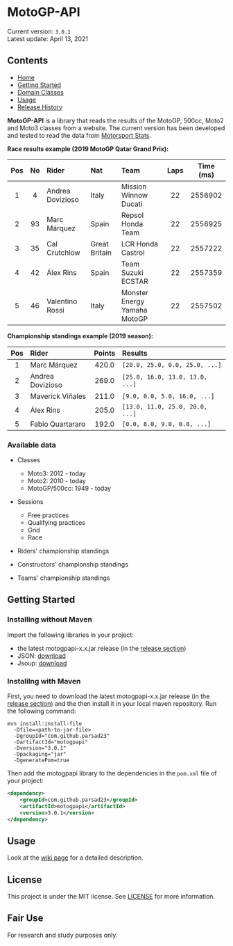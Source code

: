 # MotoGP-API

Current version: `3.0.1` \
Latest update: April 13, 2021

## Contents

* [Home](https://github.com/ParsaD23/MotoGP-API/wiki)
* [Getting Started](https://github.com/ParsaD23/MotoGP-API/wiki/1.-Getting-Started)
* [Domain Classes](https://github.com/ParsaD23/MotoGP-API/wiki/2.-Domain-classes)
* [Usage](https://github.com/ParsaD23/MotoGP-API/wiki/3.-Usage)
* [Release History](https://github.com/ParsaD23/MotoGP-API/wiki/4.-Release-History)

**MotoGP-API** is a library that reads the results of the MotoGP, 500cc, Moto2 and Moto3 classes from a website. 
The current version has been developed and tested to read the data from [Motorsport Stats](https://results.motorsportstats.com/series/motogp/).

**Race results example (2019 MotoGP Qatar Grand Prix):**

| Pos | No  | Rider            | Nat           | Team                         | Laps | Time (ms) |
|:---:|:---:|:---------------- |:------------- |:---------------------------- |:----:|:---------:|
| 1   | 4   | Andrea Dovizioso | Italy         | Mission Winnow Ducati        | 22   | 2556902   |
| 2   | 93  | Marc Márquez     | Spain         | Repsol Honda Team            | 22   | 2556925   |
| 3   | 35  | Cal Crutchlow    | Great Britain | LCR Honda Castrol            | 22   | 2557222   |
| 4   | 42  | Álex Rins        | Spain         | Team Suzuki ECSTAR           | 22   | 2557359   |
| 5   | 46  | Valentino Rossi  | Italy         | Monster Energy Yamaha MotoGP | 22   | 2557502   |

**Championship standings example (2019 season):**

| Pos | Rider            | Points | Results                         |
|:---:|:---------------- |:------:|:------------------------------- |
| 1   | Marc Márquez     | 420.0  | `[20.0, 25.0, 0.0, 25.0, ...]`  |
| 2   | Andrea Dovizioso | 269.0  | `[25.0, 16.0, 13.0, 13.0, ...]` |
| 3   | Maverick Viñales | 211.0  | `[9.0, 0.0, 5.0, 16.0, ...]`    |
| 4   | Álex Rins        | 205.0  | `[13.0, 11.0, 25.0, 20.0, ...]` |
| 5   | Fabio Quartararo | 192.0  | `[0.0, 8.0, 9.0, 0.0, ...]`     |

### Available data

* Classes
  
  * Moto3: 2012 - today
  * Moto2: 2010 - today
  * MotoGP/500cc: 1949 - today

* Sessions
  
  * Free practices
  * Qualifying practices
  * Grid
  * Race

* Riders' championship standings

* Constructors' championship standings

* Teams' championship standings

## Getting Started

### Installing without Maven

Import the following libraries in your project:

* the latest motogpapi-x.x.jar release (in the [release section](https://github.com/ParsaD23/MotoGP-API/releases))
* JSON: [download](https://repo1.maven.org/maven2/org/json/json/20190722/json-20190722.jar)
* Jsoup: [download](https://jsoup.org/packages/jsoup-1.13.1.jar)

### Instalilng with Maven

First, you need to download the latest motogpapi-x.x.jar release (in the [release section](https://github.com/ParsaD23/MotoGP-API/releases)) and the then install it in your local maven repository. Run the following command:

```shell
mvn install:install-file
  -Dfile=<path-to-jar-file>
  -DgroupId="com.github.parsad23"
  -DartifactId="motogpapi"
  -Dversion="3.0.1"
  -Dpackaging="jar"
  -DgeneratePom=true
```

Then add the motogpapi library to the dependencies in the `pom.xml` file of your project:

```xml
<dependency>
    <groupId>com.github.parsad23</groupId>
    <artifactId>motogpapi</artifactId>
    <version>3.0.1</version>
</dependency>
```

## Usage

Look at the [wiki page](https://github.com/ParsaD23/MotoGP-API/wiki) for a detailed description.

## License

This project is under the MIT license. See [LICENSE](https://github.com/ParsaD23/MotoGP-API/blob/master/LICENSE) for more information.

## Fair Use

For research and study purposes only.

